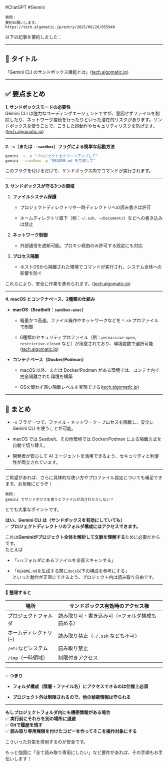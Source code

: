 #ChatGPT #Gemini 

```
質問：
要約お願いします。
https://tech.algomatic.jp/entry/2025/06/26/055948
```

以下の記事を要約しました：

---

## 🎯 タイトル

「Gemini CLI のサンドボックス機能とは」([tech.algomatic.jp](https://tech.algomatic.jp/entry/2025/06/26/055948?utm_source=chatgpt.com "Gemini CLI のサンドボックス機能とは - Algomatic Tech Blog"))

---

## ✅ 要点まとめ

**1. サンドボックスモードの必要性**  
Gemini CLI は強力なコーディングエージェントですが、意図せずファイルを削除したり、ネットワーク接続を行ったりといった潜在的リスクがあります。サンドボックスを使うことで、こうした誤動作やセキュリティリスクを防げます。([tech.algomatic.jp](https://tech.algomatic.jp/entry/2025/06/26/055948?utm_source=chatgpt.com "Gemini CLI のサンドボックス機能とは - Algomatic Tech Blog"))

---

**2. `-s`（または `--sandbox`）フラグによる簡単な起動方法**

```bash
gemini -s -p "プロジェクトをクリーンアップして"
gemini --sandbox -p "README.md を生成して"
```

このフラグを付けるだけで、サンドボックス内でコマンドが実行されます。

---

**3. サンドボックスが守る3つの領域**

1. **ファイルシステム保護**
    
    - プロジェクトディレクトリや一時ディレクトリへの読み書きは許可
        
    - ホームディレクトリ直下（例：`~/.ssh`、`~/Documents`）などへの書き込みは禁止
        
2. **ネットワーク制御**
    
    - 外部通信を遮断可能。プロキシ経由のみ許可する設定にも対応
        
3. **プロセス隔離**
    
    - ホストOSから隔離された環境でコマンドが実行され、システム全体への影響を防ぐ
        

これらにより、安全に作業を進められます。([tech.algomatic.jp](https://tech.algomatic.jp/entry/2025/06/26/055948?utm_source=chatgpt.com "Gemini CLI のサンドボックス機能とは - Algomatic Tech Blog"))

---

**4. macOS とコンテナベース、2種類の仕組み**

- **macOS（Seatbelt：`sandbox-exec`）**
    
    - 軽量かつ高速。ファイル操作やネットワークなどを `*.sb` プロファイルで制御
        
    - 6種類のセキュリティプロファイル（例：`permissive-open`, `restrictive-closed` など）が用意されており、環境変数で選択可能([tech.algomatic.jp](https://tech.algomatic.jp/entry/2025/06/26/055948?utm_source=chatgpt.com "Gemini CLI のサンドボックス機能とは - Algomatic Tech Blog"))
        
- **コンテナベース（Docker/Podman）**
    
    - macOS 以外、または Docker/Podman がある環境では、コンテナ内で完全隔離された環境を構築
        
    - OSを問わず高い隔離レベルを実現できる([tech.algomatic.jp](https://tech.algomatic.jp/entry/2025/06/26/055948?utm_source=chatgpt.com "Gemini CLI のサンドボックス機能とは - Algomatic Tech Blog"))
        

---

## 🎁 まとめ

- `-s` フラグ一つで、ファイル・ネットワーク・プロセスを隔離し、安全に Gemini CLI を使うことが可能。
    
- macOS では Seatbelt、その他環境では Docker/Podman による隔離方式を自動で切り替え。
    
- 開発者が安心して AI エージェントを活用できるよう、セキュリティと利便性が両立されています。
    

---

ご希望があれば、さらに具体的な使い方やプロファイル設定についても補足できます。お気軽にどうぞ！

```
質問：
gemini でサンドボクスを使うとファイルが消されたりしない？
```

とても大事なポイントです。

**はい、Gemini CLI は（サンドボックスを有効にしていても）**  
✅ **プロジェクトディレクトリのフォルダ構成にはアクセスできます。**

これは**Geminiがプロジェクト全体を解析して文脈を理解する**ために必要だからです。  
たとえば

- 「`src`フォルダにあるファイルを全部スキャンする」
    
- 「`README.md`を生成する際に`docs`以下の構成を参考にする」  
    といった動作が正常にできるよう、プロジェクト内は読み取り自由です。
    

---

🔹 **整理すると**

|場所|サンドボックス有効時のアクセス権|
|---|---|
|プロジェクトフォルダ|読み取り可・書き込み可（=フォルダ構成も読める）|
|ホームディレクトリ (`~`)|読み取り禁止（`~/.ssh` なども不可）|
|`/etc`などシステム|読み取り禁止|
|`/tmp`（一時領域）|制限付きアクセス|

---

💡 **つまり**

- **フォルダ構成（階層・ファイル名）にアクセスできるのは仕様上必須**
    
- **プロジェクト外は制限されるので、他の秘密情報は守られる**
    

---

**もしプロジェクトフォルダ内にも機密情報がある場合**  
✅ **実行前にそれらを別の場所に退避**  
✅ **Gitで履歴を残す**  
✅ **読み取り専用権限を付けたコピーを作ってそこを操作対象にする**

こういった対策を併用するのが安全です。

もっと強固に「全て読み取り専用にしたい」など要件があれば、その手順もお手伝いします！
